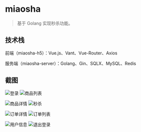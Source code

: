 # miaosha

> 基于 Golang 实现秒杀功能。

## 技术栈

前端（miaosha-h5）：Vue.js、Vant、Vue-Router、Axios

服务端（miaosha-server）：Golang、Gin、SQLX、MySQL、Redis

## 截图

![登录](./snapshot/login.png) ![商品列表](./snapshot/goods-list.png)

![商品详情](./snapshot/goods.png) ![秒杀](./snapshot/miaosha.png)

![订单详情](./snapshot/order.png) ![订单列表](./snapshot/order-list.png)

![用户信息](./snapshot/user-info.png) ![退出登录](./snapshot/logout.png)

